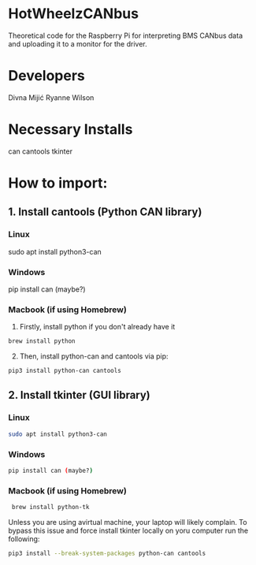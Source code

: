 # HotWheelzCANbus

Theoretical code for the Raspberry Pi for interpreting BMS CANbus data and uploading it to a monitor for the driver.

# Developers

Divna Mijić
Ryanne Wilson

# Necessary Installs

can
cantools
tkinter

# How to import:

## 1. Install cantools (Python CAN library)

### Linux

sudo apt install python3-can

### Windows

pip install can (maybe?)

### Macbook (if using Homebrew)

1. Firstly, install python if you don't already have it

```bash
brew install python
```

2. Then, install python-can and cantools via pip:

```bash
pip3 install python-can cantools
```

## 2. Install tkinter (GUI library)

### Linux

```bash
sudo apt install python3-can
```

### Windows

```bash
pip install can (maybe?)
```

### Macbook (if using Homebrew)

```bash
 brew install python-tk
```

Unless you are using avirtual machine, your laptop will likely complain. To bypass this issue and force install tkinter locally on yoru computer run the following:

```bash
pip3 install --break-system-packages python-can cantools
```
